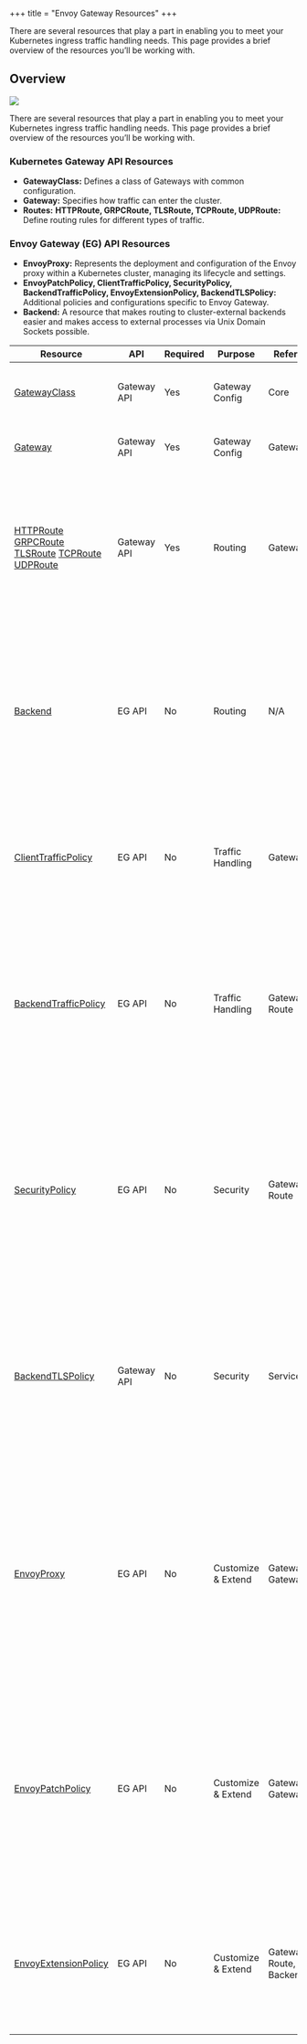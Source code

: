 +++
title = "Envoy Gateway Resources"
+++

There are several resources that play a part in enabling you to meet your Kubernetes ingress traffic handling needs. This page provides a brief overview of the resources you’ll be working with.

## Overview

![](/img/envoy-gateway-resources-overview.png)

There are several resources that play a part in enabling you to meet your Kubernetes ingress traffic handling needs. This page provides a brief overview of the resources you’ll be working with.

### Kubernetes Gateway API Resources
- **GatewayClass:** Defines a class of Gateways with common configuration.
- **Gateway:** Specifies how traffic can enter the cluster.
- **Routes:** **HTTPRoute, GRPCRoute, TLSRoute, TCPRoute, UDPRoute:** Define routing rules for different types of traffic.

### Envoy Gateway (EG) API Resources
- **EnvoyProxy:** Represents the deployment and configuration of the Envoy proxy within a Kubernetes cluster, managing its lifecycle and settings.
- **EnvoyPatchPolicy, ClientTrafficPolicy, SecurityPolicy, BackendTrafficPolicy, EnvoyExtensionPolicy, BackendTLSPolicy:** Additional policies and configurations specific to Envoy Gateway.
- **Backend:** A resource that makes routing to cluster-external backends easier and makes access to external processes via Unix Domain Sockets possible.

| Resource                                                                | API         | Required | Purpose            | References             | Description                                                                                                                                                                                                 |
| ----------------------------------------------------------------------- | ----------- | -------- | ------------------ | ---------------------- | ----------------------------------------------------------------------------------------------------------------------------------------------------------------------------------------------------------- |
| [GatewayClass][1]                                                       | Gateway API | Yes      | Gateway Config     | Core                   | Defines a class of Gateways with common configuration.                                                                                                                                                      |
| [Gateway][2]                                                            | Gateway API | Yes      | Gateway Config     | GatewayClass           | Specifies how traffic can enter the cluster.                                                                                                                                                                |
| [HTTPRoute][3] [GRPCRoute][4] [TLSRoute][5] [TCPRoute][6] [UDPRoute][7] | Gateway API | Yes      | Routing            | Gateway                | Define routing rules for different types of traffic. **Note:**_For simplicity these resources are referenced collectively as Route in the References column_                                                |
| [Backend][8]                                                            | EG API      | No       | Routing            | N/A                    | Used for routing to cluster-external backends using FQDN or IP. Can also be used when you want to extend Envoy with external processes accessed via Unix Domain Sockets.                                    |
| [ClientTrafficPolicy][9]                                                | EG API      | No       | Traffic Handling   | Gateway                | Specifies policies for handling client traffic, including rate limiting, retries, and other client-specific configurations.                                                                                 |
| [BackendTrafficPolicy][10]                                              | EG API      | No       | Traffic Handling   | Gateway Route          | Specifies policies for traffic directed towards backend services, including load balancing, health checks, and failover strategies. **Note:**_Most specific configuration wins_                             |
| [SecurityPolicy][11]                                                    | EG API      | No       | Security           | Gateway Route          | Defines security-related policies such as authentication, authorization, and encryption settings for traffic handled by Envoy Gateway. **Note:**_Most specific configuration wins_                          |
| [BackendTLSPolicy][12]                                                  | Gateway API | No       | Security           | Service                | Defines TLS settings for backend connections, including certificate management, TLS version settings, and other security configurations. This policy is applied to Kubernetes Services.                     |
| [EnvoyProxy][13]                                                        | EG API      | No       | Customize & Extend | GatewayClass Gateway   | The EnvoyProxy resource represents the deployment and configuration of the Envoy proxy itself within a Kubernetes cluster, managing its lifecycle and settings. **Note:**_Most specific configuration wins_ |
| [EnvoyPatchPolicy][14]                                                  | EG API      | No       | Customize & Extend | GatewayClass Gateway   | This policy defines custom patches to be applied to Envoy Gateway resources, allowing users to tailor the configuration to their specific needs. **Note:**_Most specific configuration wins_                |
| [EnvoyExtensionPolicy][15]                                              | EG API      | No       | Customize & Extend | Gateway Route, Backend | Allows for the configuration of Envoy proxy extensions, enabling custom behavior and functionality. **Note:**_Most specific configuration wins_                                                             |



[1]:	https://gateway-api.sigs.k8s.io/api-types/gatewayclass/
[2]:	https://gateway-api.sigs.k8s.io/api-types/gateway/
[3]:	https://gateway-api.sigs.k8s.io/api-types/httproute/
[4]:	https://gateway-api.sigs.k8s.io/api-types/grpcroute/
[5]:	https://gateway-api.sigs.k8s.io/reference/spec/#gateway.networking.k8s.io/v1alpha2.TLSRoute
[6]:	https://gateway-api.sigs.k8s.io/reference/spec/#gateway.networking.k8s.io/v1alpha2.TCPRoute
[7]:	https://gateway-api.sigs.k8s.io/reference/spec/#gateway.networking.k8s.io/v1alpha2.UDPRoute
[8]:	../tasks/traffic/backend
[9]:	../api/extension_types#clienttrafficpolicy
[10]:	../api/extension_types#backendtrafficpolicy
[11]:	../api/extension_types#securitypolicy
[12]:	https://gateway-api.sigs.k8s.io/api-types/backendtlspolicy/
[13]:	../api/extension_types#envoyproxy
[14]:	../api/extension_types#envoypatchpolicy
[15]:	../api/extension_types#envoyextensionpolicy